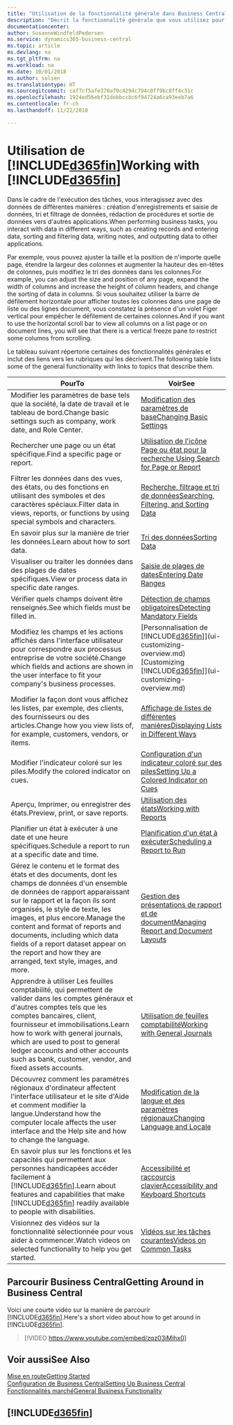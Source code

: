 ```yaml
---
title: "Utilisation de la fonctionnalité générale dans Business Central | Microsoft Docs"
description: "Décrit la fonctionnalité générale que vous utilisez pour interagir avec des données dans Business Central, par exemple entrer les valeurs, trier les données, et modifier les vues."
documentationcenter: 
author: SusanneWindfeldPedersen
ms.service: dynamics365-business-central
ms.topic: article
ms.devlang: na
ms.tgt_pltfrm: na
ms.workload: na
ms.date: 10/01/2018
ms.author: solsen
ms.translationtype: HT
ms.sourcegitcommit: caf7cf5afe370af0c4294c794c0ff9bc8ff4c31c
ms.openlocfilehash: 1924ed56ebf31debbccbc6f94724a6ca93eeb7a6
ms.contentlocale: fr-ch
ms.lasthandoff: 11/22/2018

---
```

# <a name="working-with-included365finincludesd365finmdmd"></a><span data-ttu-id="e4ab2-103">Utilisation de [!INCLUDE[d365fin](includes/d365fin_md.md)]</span><span class="sxs-lookup"><span data-stu-id="e4ab2-103">Working with [!INCLUDE[d365fin](includes/d365fin_md.md)]</span></span>
<span data-ttu-id="e4ab2-104">Dans le cadre de l'exécution des tâches, vous interagissez avec des données de différentes manières : création d'enregistrements et saisie de données, tri et filtrage de données, rédaction de procédures et sortie de données vers d'autres applications.</span><span class="sxs-lookup"><span data-stu-id="e4ab2-104">When performing business tasks, you interact with data in different ways, such as creating records and entering data, sorting and filtering data, writing notes, and outputting data to other applications.</span></span>

<span data-ttu-id="e4ab2-105">Par exemple, vous pouvez ajuster la taille et la position de n'importe quelle page, étendre la largeur des colonnes et augmenter la hauteur des en-têtes de colonnes, puis modifiez le tri des données dans les colonnes.</span><span class="sxs-lookup"><span data-stu-id="e4ab2-105">For example, you can adjust the size and position of any page, expand the width of columns and increase the height of column headers, and change the sorting of data in columns.</span></span> <span data-ttu-id="e4ab2-106">Si vous souhaitez utiliser la barre de défilement horizontale pour afficher toutes les colonnes dans une page de liste ou des lignes document, vous constatez la présence d'un volet Figer vertical pour empêcher le défilement de certaines colonnes.</span><span class="sxs-lookup"><span data-stu-id="e4ab2-106">And if you want to use the horizontal scroll bar to view all columns on a list page or on document lines, you will see that there is a vertical freeze pane to restrict some columns from scrolling.</span></span>

<span data-ttu-id="e4ab2-107">Le tableau suivant répertorie certaines des fonctionnalités générales et inclut des liens vers les rubriques qui les décrivent.</span><span class="sxs-lookup"><span data-stu-id="e4ab2-107">The following table lists some of the general functionality with links to topics that describe them.</span></span>

| <span data-ttu-id="e4ab2-108">Pour</span><span class="sxs-lookup"><span data-stu-id="e4ab2-108">To</span></span> | <span data-ttu-id="e4ab2-109">Voir</span><span class="sxs-lookup"><span data-stu-id="e4ab2-109">See</span></span> |
| --- | --- |
| <span data-ttu-id="e4ab2-110">Modifier les paramètres de base tels que la société, la date de travail et le tableau de bord.</span><span class="sxs-lookup"><span data-stu-id="e4ab2-110">Change basic settings such as company, work date, and Role Center.</span></span> |[<span data-ttu-id="e4ab2-111">Modification des paramètres de base</span><span class="sxs-lookup"><span data-stu-id="e4ab2-111">Changing Basic Settings</span></span>](ui-change-basic-settings.md) |
| <span data-ttu-id="e4ab2-112">Rechercher une page ou un état spécifique.</span><span class="sxs-lookup"><span data-stu-id="e4ab2-112">Find a specific page or report.</span></span> |[<span data-ttu-id="e4ab2-113">Utilisation de l'icône Page ou état pour la recherche </span><span class="sxs-lookup"><span data-stu-id="e4ab2-113">Using Search for Page or Report</span></span>](ui-search.md) |
| <span data-ttu-id="e4ab2-114">Filtrer les données dans des vues, des états, ou des fonctions en utilisant des symboles et des caractères spéciaux.</span><span class="sxs-lookup"><span data-stu-id="e4ab2-114">Filter data in views, reports, or functions by using special symbols and characters.</span></span> |[<span data-ttu-id="e4ab2-115">Recherche, filtrage et tri de données</span><span class="sxs-lookup"><span data-stu-id="e4ab2-115">Searching, Filtering, and Sorting Data</span></span>](ui-enter-criteria-filters.md) |
| <span data-ttu-id="e4ab2-116">En savoir plus sur la manière de trier les données.</span><span class="sxs-lookup"><span data-stu-id="e4ab2-116">Learn about how to sort data.</span></span> |[<span data-ttu-id="e4ab2-117">Tri des données</span><span class="sxs-lookup"><span data-stu-id="e4ab2-117">Sorting Data</span></span>](ui-sorting.md) |
| <span data-ttu-id="e4ab2-118">Visualiser ou traiter les données dans des plages de dates spécifiques.</span><span class="sxs-lookup"><span data-stu-id="e4ab2-118">View or process data in specific date ranges.</span></span> |[<span data-ttu-id="e4ab2-119">Saisie de plages de dates</span><span class="sxs-lookup"><span data-stu-id="e4ab2-119">Entering Date Ranges</span></span>](ui-enter-date-ranges.md) |
| <span data-ttu-id="e4ab2-120">Vérifier quels champs doivent être renseignés.</span><span class="sxs-lookup"><span data-stu-id="e4ab2-120">See which fields must be filled in.</span></span> |[<span data-ttu-id="e4ab2-121">Détection de champs obligatoires</span><span class="sxs-lookup"><span data-stu-id="e4ab2-121">Detecting Mandatory Fields</span></span>](ui-mandatory-fields.md) |
| <span data-ttu-id="e4ab2-122">Modifiez les champs et les actions affichés dans l'interface utilisateur pour correspondre aux processus entreprise de votre société.</span><span class="sxs-lookup"><span data-stu-id="e4ab2-122">Change which fields and actions are shown in the user interface to fit your company's business processes.</span></span> |<span data-ttu-id="e4ab2-123">[Personnalisation de [!INCLUDE[d365fin](includes/d365fin_md.md)]](ui-customizing-overview.md)</span><span class="sxs-lookup"><span data-stu-id="e4ab2-123">[Customizing [!INCLUDE[d365fin](includes/d365fin_md.md)]](ui-customizing-overview.md)</span></span> |
| <span data-ttu-id="e4ab2-124">Modifier la façon dont vous affichez les listes, par exemple, des clients, des fournisseurs ou des articles.</span><span class="sxs-lookup"><span data-stu-id="e4ab2-124">Change how you view lists of, for example, customers, vendors, or items.</span></span> |[<span data-ttu-id="e4ab2-125">Affichage de listes de différentes manières</span><span class="sxs-lookup"><span data-stu-id="e4ab2-125">Displaying Lists in Different Ways</span></span>](across-display-lists-different-views.md) |
| <span data-ttu-id="e4ab2-126">Modifier l'indicateur coloré sur les piles.</span><span class="sxs-lookup"><span data-stu-id="e4ab2-126">Modify the colored indicator on cues.</span></span> |[<span data-ttu-id="e4ab2-127">Configuration d'un indicateur coloré sur des piles</span><span class="sxs-lookup"><span data-stu-id="e4ab2-127">Setting Up a Colored Indicator on Cues</span></span>](ui-how-setup-colored-indicator-cues.md) |
|<span data-ttu-id="e4ab2-128">Aperçu, Imprimer, ou enregistrer des états.</span><span class="sxs-lookup"><span data-stu-id="e4ab2-128">Preview, print, or save reports.</span></span>|[<span data-ttu-id="e4ab2-129">Utilisation des états</span><span class="sxs-lookup"><span data-stu-id="e4ab2-129">Working with Reports</span></span>](ui-work-report.md)|
| <span data-ttu-id="e4ab2-130">Planifier un état à exécuter à une date et une heure spécifiques.</span><span class="sxs-lookup"><span data-stu-id="e4ab2-130">Schedule a report to run at a specific date and time.</span></span> |[<span data-ttu-id="e4ab2-131">Planification d'un état à exécuter</span><span class="sxs-lookup"><span data-stu-id="e4ab2-131">Scheduling a Report to Run</span></span>](ui-work-report.md#ScheduleReport) |
| <span data-ttu-id="e4ab2-132">Gérez le contenu et le format des états et des documents, dont les champs de données d'un ensemble de données de rapport apparaissant sur le rapport et la façon ils sont organisés, le style de texte, les images, et plus encore.</span><span class="sxs-lookup"><span data-stu-id="e4ab2-132">Manage the content and format of reports and documents, including which data fields of a report dataset appear on the report and how they are arranged, text style, images, and more.</span></span>|[<span data-ttu-id="e4ab2-133">Gestion des présentations de rapport et de document</span><span class="sxs-lookup"><span data-stu-id="e4ab2-133">Managing Report and Document Layouts</span></span>](ui-manage-report-layouts.md) |
| <span data-ttu-id="e4ab2-134">Apprendre à utiliser Les feuilles comptabilité, qui permettent de valider dans les comptes généraux et d'autres comptes tels que les comptes bancaires, client, fournisseur et immobilisations.</span><span class="sxs-lookup"><span data-stu-id="e4ab2-134">Learn how to work with general journals, which are used to post to general ledger accounts and other accounts such as bank, customer, vendor, and fixed assets accounts.</span></span> |[<span data-ttu-id="e4ab2-135">Utilisation de feuilles comptabilité</span><span class="sxs-lookup"><span data-stu-id="e4ab2-135">Working with General Journals</span></span>](ui-work-general-journals.md) |
|<span data-ttu-id="e4ab2-136">Découvrez comment les paramètres régionaux d'ordinateur affectent l'interface utilisateur et le site d'Aide et comment modifier la langue.</span><span class="sxs-lookup"><span data-stu-id="e4ab2-136">Understand how the computer locale affects the user interface and the Help site and how to change the language.</span></span>|[<span data-ttu-id="e4ab2-137">Modification de la langue et des paramètres régionaux</span><span class="sxs-lookup"><span data-stu-id="e4ab2-137">Changing Language and Locale</span></span>](about-locale-language.md)|
|<span data-ttu-id="e4ab2-138">En savoir plus sur les fonctions et les capacités qui permettent aux personnes handicapées accéder facilement à [!INCLUDE[d365fin](includes/d365fin_md.md)].</span><span class="sxs-lookup"><span data-stu-id="e4ab2-138">Learn about features and capabilities that make [!INCLUDE[d365fin](includes/d365fin_md.md)] readily available to people with disabilities.</span></span>|[<span data-ttu-id="e4ab2-139">Accessibilité et raccourcis clavier</span><span class="sxs-lookup"><span data-stu-id="e4ab2-139">Accessibility and Keyboard Shortcuts</span></span>](ui-accessibility.md)|
|<span data-ttu-id="e4ab2-140">Visionnez des vidéos sur la fonctionnalité sélectionnée pour vous aider à commencer.</span><span class="sxs-lookup"><span data-stu-id="e4ab2-140">Watch videos on selected functionality to help you get started.</span></span>|[<span data-ttu-id="e4ab2-141">Vidéos sur les tâches courantes</span><span class="sxs-lookup"><span data-stu-id="e4ab2-141">Videos on Common Tasks</span></span>](across-videos.md)|  

## <a name="getting-around-in-business-central"></a><span data-ttu-id="e4ab2-142">Parcourir Business Central</span><span class="sxs-lookup"><span data-stu-id="e4ab2-142">Getting Around in Business Central</span></span>
<span data-ttu-id="e4ab2-143">Voici une courte vidéo sur la manière de parcourir [!INCLUDE[d365fin](includes/d365fin_md.md)].</span><span class="sxs-lookup"><span data-stu-id="e4ab2-143">Here's a short video about how to get around in [!INCLUDE[d365fin](includes/d365fin_md.md)].</span></span>

> [!VIDEO https://www.youtube.com/embed/zqz03iMihx0]

## <a name="see-also"></a><span data-ttu-id="e4ab2-144">Voir aussi</span><span class="sxs-lookup"><span data-stu-id="e4ab2-144">See Also</span></span>
[<span data-ttu-id="e4ab2-145">Mise en route</span><span class="sxs-lookup"><span data-stu-id="e4ab2-145">Getting Started</span></span>](product-get-started.md)  
[<span data-ttu-id="e4ab2-146">Configuration de Business Central</span><span class="sxs-lookup"><span data-stu-id="e4ab2-146">Setting Up Business Central</span></span>](setup.md)  
[<span data-ttu-id="e4ab2-147">Fonctionnalités marché</span><span class="sxs-lookup"><span data-stu-id="e4ab2-147">General Business Functionality</span></span>](ui-across-business-areas.md)  

## [!INCLUDE[d365fin](includes/free_trial_md.md)]  

